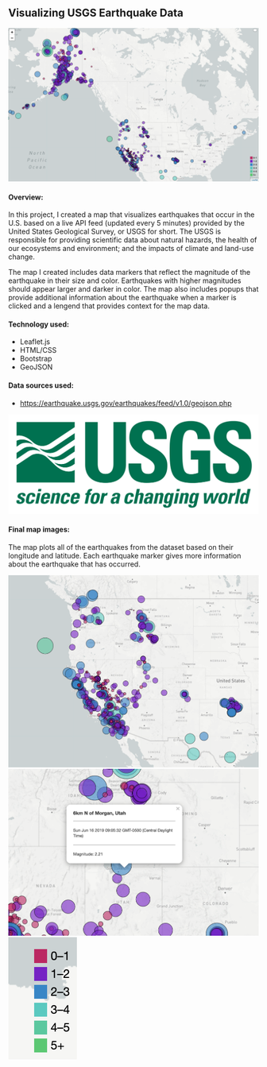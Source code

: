 ## Visualizing USGS Earthquake Data

![final_map](https://github.com/katelynburke/US_Geo_Survey_Mapping/blob/master/Images/final_map.png)

#### Overview:
In this project, I created a map that visualizes earthquakes that occur in the U.S. based on a live API feed (updated every 5 minutes) provided by the United States Geological Survey, or USGS for short. The USGS is responsible for providing scientific data about natural hazards, the health of our ecosystems and environment; and the impacts of climate and land-use change.

The map I created includes data markers that reflect the magnitude of the earthquake in their size and color. Earthquakes with higher magnitudes should appear larger and darker in color. The map also includes popups that provide additional information about the earthquake when a marker is clicked and a lengend that provides context for the map data. 

#### Technology used: 
* Leaflet.js
* HTML/CSS
* Bootstrap
* GeoJSON

#### Data sources used: 
* https://earthquake.usgs.gov/earthquakes/feed/v1.0/geojson.php

![usgs_logo](https://github.com/katelynburke/US_Geo_Survey_Mapping/blob/master/Images/usgs_logo.png)

#### Final map images: 
The map plots all of the earthquakes from the dataset based on their longitude and latitude. Each earthquake marker gives more information about the earthquake that has occurred. 

![final_map_1](https://github.com/katelynburke/US_Geo_Survey_Mapping/blob/master/Images/final_map_image.png)
![final_map_2](https://github.com/katelynburke/US_Geo_Survey_Mapping/blob/master/Images/map_image_2.png)
![legend](https://github.com/katelynburke/US_Geo_Survey_Mapping/blob/master/Images/legend.png)
